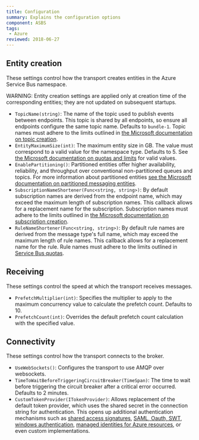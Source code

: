 ```yaml
---
title: Configuration
summary: Explains the configuration options
component: ASBS
tags:
 - Azure
reviewed: 2018-06-27
---
```


## Entity creation

These settings control how the transport creates entities in the Azure Service Bus namespace.

WARNING: Entity creation settings are applied only at creation time of the corresponding entities; they are not updated on subsequent startups.

 * `TopicName(string)`: The name of the topic used to publish events between endpoints. This topic is shared by all endpoints, so ensure all endpoints configure the same topic name. Defaults to `bundle-1`. Topic names must adhere to the limits outlined in [the Microsoft documentation on topic creation](https://docs.microsoft.com/en-us/rest/api/servicebus/create-topic).
 * `EntityMaximumSize(int)`: The maximum entity size in GB. The value must correspond to a valid value for the namespace type. Defaults to 5. See [the Microsoft documentation on quotas and limits](https://docs.microsoft.com/en-us/azure/service-bus-messaging/service-bus-quotas) for valid values.
 * `EnablePartitioning()`: Partitioned entities offer higher availability, reliability, and throughput over conventional non-partitioned queues and topics. For more information about partitioned entities [see the Microsoft documentation on partitioned messaging entities](https://docs.microsoft.com/en-us/azure/service-bus-messaging/service-bus-partitioning).
 * `SubscriptionNameShortener(Func<string, string>)`: By default subscription names are derived from the endpoint name, which may exceed the maximum length of subscription names. This callback allows for a replacement name for the subscription. Subscription names must adhere to the limits outlined in [the Microsoft documentation on subscription creation](https://docs.microsoft.com/en-us/rest/api/servicebus/create-subscription).
 * `RuleNameShortener(Func<string, string>)`: By default rule names are derived from the message type's full name, which may exceed the maximum length of rule names. This callback allows for a replacement name for the rule. Rule names must adhere to the limits outlined in [Service Bus quotas](https://docs.microsoft.com/en-us/azure/service-bus-messaging/service-bus-quotas).
 
## Receiving

These settings control the speed at which the transport receives messages. 

 * `PrefetchMultiplier(int)`: Specifies the multiplier to apply to the maximum concurrency value to calculate the prefetch count. Defaults to 10.
 * `PrefetchCount(int)`: Overrides the default prefetch count calculation with the specified value.
 
## Connectivity

These settings control how the transport connects to the broker.

 * `UseWebSockets()`: Configures the transport to use AMQP over websockets.
 * `TimeToWaitBeforeTriggeringCircuitBreaker(TimeSpan)`: The time to wait before triggering the circuit breaker after a critical error occurred. Defaults to 2 minutes.
 * `CustomTokenProvider(ITokenProvider)`: Allows replacement of the default token provider, which uses the shared secret in the connection string for authentication. This opens up additional authentication mechanisms such as [shared access signatures](https://docs.microsoft.com/en-us/azure/service-bus-messaging/service-bus-sas), [SAML, Oauth, SWT, windows authentication](https://docs.microsoft.com/en-us/dotnet/api/microsoft.servicebus.tokenprovider?view=azure-dotnet), [managed identities for Azure resources](https://docs.microsoft.com/en-us/azure/service-bus-messaging/service-bus-managed-service-identity), or even custom implementations.
